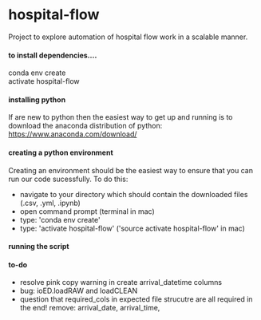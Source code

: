 # hospital-flow

Project to explore automation of hospital flow work in a scalable manner.

#### to install dependencies....
conda env create\
activate hospital-flow

#### installing python
If are new to python then the easiest way to get up and running is to download
the anaconda distribution of python:
https://www.anaconda.com/download/

#### creating a python environment
Creating an environment should be the easiest way to ensure that you can run
our code sucessfully. To do this:
- navigate to your directory which should contain the downloaded files (.csv, .yml, .ipynb)
- open command prompt (terminal in mac)
- type: 'conda env create'
- type: 'activate hospital-flow' ('source activate hospital-flow' in mac)

#### running the script



#### to-do
- resolve pink copy warning in create arrival_datetime columns
- bug: ioED.loadRAW and loadCLEAN
- question that required_cols in expected file strucutre are all required in the end! remove: arrival_date, arrival_time, 
